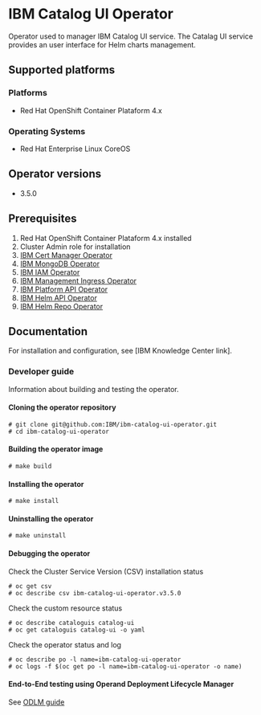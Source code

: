 # IBM Catalog UI Operator

Operator used to manager IBM Catalog UI service. The Catalag UI service provides an user interface for Helm charts management.

## Supported platforms

### Platforms

- Red Hat OpenShift Container Plataform 4.x

### Operating Systems

- Red Hat Enterprise Linux CoreOS

## Operator versions

- 3.5.0

## Prerequisites

1. Red Hat OpenShift Container Plataform 4.x installed
1. Cluster Admin role for installation
1. [IBM Cert Manager Operator](https://github.com/IBM/ibm-cert-manager-operator)
1. [IBM MongoDB Operator](https://github.com/IBM/ibm-mongodb-operator)
1. [IBM IAM Operator](https://github.com/IBM/ibm-iam-operator)
1. [IBM Management Ingress Operator](https://github.com/IBM/ibm-management-ingress-operator)
1. [IBM Platform API Operator](https://github.com/IBM/ibm-platform-api-operator)
1. [IBM Helm API Operator](https://github.com/IBM/ibm-helm-api-operator)
1. [IBM Helm Repo Operator](https://github.com/IBM/ibm-helm-repo-operator)

## Documentation

For installation and configuration, see [IBM Knowledge Center link].

### Developer guide

Information about building and testing the operator.

#### Cloning the operator repository
```
# git clone git@github.com:IBM/ibm-catalog-ui-operator.git
# cd ibm-catalog-ui-operator
```

#### Building the operator image
```
# make build
```

#### Installing the operator 
```
# make install
```

#### Uninstalling the operator
```
# make uninstall
```

#### Debugging the operator

Check the Cluster Service Version (CSV) installation status
```
# oc get csv
# oc describe csv ibm-catalog-ui-operator.v3.5.0
```

Check the custom resource status
```
# oc describe cataloguis catalog-ui
# oc get cataloguis catalog-ui -o yaml
```

Check the operator status and log
```
# oc describe po -l name=ibm-catalog-ui-operator
# oc logs -f $(oc get po -l name=ibm-catalog-ui-operator -o name)
```

#### End-to-End testing using Operand Deployment Lifecycle Manager

See [ODLM guide](https://github.com/IBM/operand-deployment-lifecycle-manager/blob/master/docs/install/common-service-integration.md#end-to-end-test)